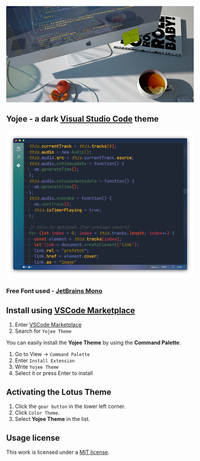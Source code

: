 <img src="img/top.jpg" >

## Yojee - a dark [Visual Studio Code](https://code.visualstudio.com) theme

<img src="img/look.png" >

### Free Font used - [JetBrains Mono](https://www.jetbrains.com/lp/mono/)

## Install using [VSCode Marketplace](https://marketplace.visualstudio.com/items?itemName=Yoko-Luxelego.yojee)

1. Enter [VSCode Marketplace](https://marketplace.visualstudio.com/items?itemName=Yoko-Luxelego.yojee)
2. Search for `Yojee Theme`

You can easily install the **Yojee Theme** by using the **Command Palette**:

1. Go to View -> `Command Palette`
2. Enter `Install Extension`
3. Write `Yojee Theme`
4. Select it or press Enter to install

## Activating the Lotus Theme

1. Click the `gear button` in the lower left corner.
2. Click `Color Theme`.
3. Select **Yojee Theme** in the list.

## Usage license

This work is licensed under a [MIT license](https://github.com/luxelego/yojee_vscode_theme/blob/main/LICENSE).
